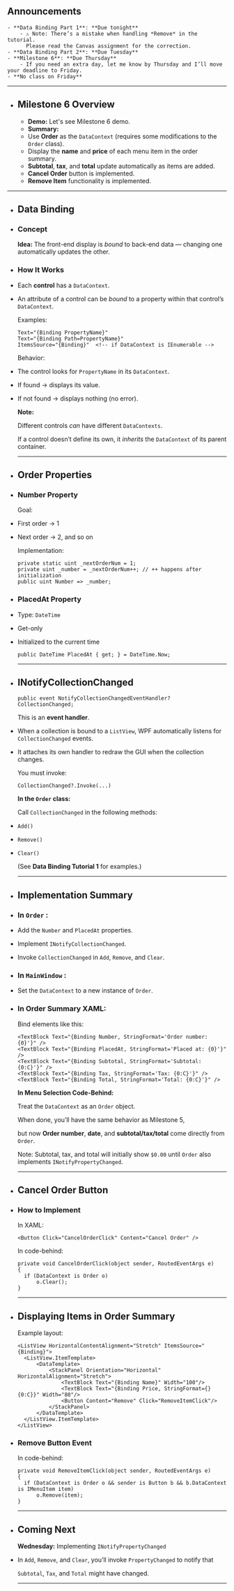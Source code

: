 ## Announcements
	- **Data Binding Part 1**: **Due tonight**
		- ⚠️ Note: There’s a mistake when handling *Remove* in the tutorial.
		  Please read the Canvas assignment for the correction.
	- **Data Binding Part 2**: **Due Tuesday**
	- **Milestone 6**: **Due Thursday**
		- If you need an extra day, let me know by Thursday and I’ll move your deadline to Friday.
	- **No class on Friday**
- ---
- ## Milestone 6 Overview
	- **Demo:** Let's see Milestone 6 demo.
	- **Summary:**
	- Use **Order** as the `DataContext` (requires some modifications to the `Order` class).
	- Display the **name** and **price** of each menu item in the order summary.
	- **Subtotal**, **tax**, and **total** update automatically as items are added.
	- **Cancel Order** button is implemented.
	- **Remove Item** functionality is implemented.
- ---
- ## Data Binding
- ### Concept
  
  **Idea:** The front-end display is *bound* to back-end data — changing one automatically updates the other.
- ### How It Works
- Each **control** has a `DataContext`.
- An attribute of a control can be *bound* to a property within that control’s `DataContext`.
  
  Examples:
  
  ```
  Text="{Binding PropertyName}"
  Text="{Binding Path=PropertyName}"
  ItemsSource="{Binding}"  <!-- if DataContext is IEnumerable -->
  ```
  
  Behavior:
- The control looks for `PropertyName` in its `DataContext`.
- If found → displays its value.
- If not found → displays nothing (no error).
  
  **Note:**
  
  Different controls *can* have different `DataContexts`.
  
  If a control doesn’t define its own, it *inherits* the `DataContext` of its parent container.
  
  ---
- ## Order Properties
- ### Number Property
  
  Goal:
- First order → 1
- Next order → 2, and so on
  
  Implementation:
  
  ```
  private static uint _nextOrderNum = 1;
  private uint _number = _nextOrderNum++; // ++ happens after initialization
  public uint Number => _number;
  ```
- ### PlacedAt Property
- Type: `DateTime`
- Get-only
- Initialized to the current time
  
  ```
  public DateTime PlacedAt { get; } = DateTime.Now;
  ```
  
  ---
- ## INotifyCollectionChanged
  
  ```
  public event NotifyCollectionChangedEventHandler? CollectionChanged;
  ```
  
  This is an **event handler**.
- When a collection is bound to a `ListView`, WPF automatically listens for `CollectionChanged` events.
- It attaches its own handler to redraw the GUI when the collection changes.
  
  You must invoke:
  
  ```
  CollectionChanged?.Invoke(...)
  ```
  
  **In the `Order` class:**
  
  Call `CollectionChanged` in the following methods:
- `Add()`
- `Remove()`
- `Clear()`
  
  (See **Data Binding Tutorial 1** for examples.)
  
  ---
- ## Implementation Summary
- ### In  `Order` :
- Add the `Number` and `PlacedAt` properties.
- Implement `INotifyCollectionChanged`.
- Invoke `CollectionChanged` in `Add`, `Remove`, and `Clear`.
- ### In  `MainWindow` :
- Set the `DataContext` to a new instance of `Order`.
- ### In Order Summary XAML:
  
  Bind elements like this:
  
  ```
  <TextBlock Text="{Binding Number, StringFormat='Order number: {0}'}" />
  <TextBlock Text="{Binding PlacedAt, StringFormat='Placed at: {0}'}" />
  <TextBlock Text="{Binding Subtotal, StringFormat='Subtotal: {0:C}'}" />
  <TextBlock Text="{Binding Tax, StringFormat='Tax: {0:C}'}" />
  <TextBlock Text="{Binding Total, StringFormat='Total: {0:C}'}" />
  ```
  
  **In Menu Selection Code-Behind:**
  
  Treat the `DataContext` as an `Order` object.
  
  When done, you’ll have the same behavior as Milestone 5,
  
  but now **Order number**, **date**, and **subtotal/tax/total** come directly from `Order`.
  
  > 
  
  Note: Subtotal, tax, and total will initially show `$0.00` until `Order` also implements `INotifyPropertyChanged`.
  
  ---
- ## Cancel Order Button
- ### How to Implement
  
  In XAML:
  
  ```
  <Button Click="CancelOrderClick" Content="Cancel Order" />
  ```
  
  In code-behind:
  
  ```
  private void CancelOrderClick(object sender, RoutedEventArgs e)
  {
    if (DataContext is Order o)
        o.Clear();
  }
  ```
  
  ---
- ## Displaying Items in Order Summary
  
  Example layout:
  
  ```
  <ListView HorizontalContentAlignment="Stretch" ItemsSource="{Binding}">
    <ListView.ItemTemplate>
        <DataTemplate>
            <StackPanel Orientation="Horizontal" HorizontalAlignment="Stretch">
                <TextBlock Text="{Binding Name}" Width="100"/>
                <TextBlock Text="{Binding Price, StringFormat={}{0:C}}" Width="80"/>
                <Button Content="Remove" Click="RemoveItemClick"/>
            </StackPanel>
        </DataTemplate>
    </ListView.ItemTemplate>
  </ListView>
  ```
- ### Remove Button Event
  
  In code-behind:
  
  ```
  private void RemoveItemClick(object sender, RoutedEventArgs e)
  {
    if (DataContext is Order o && sender is Button b && b.DataContext is IMenuItem item)
        o.Remove(item);
  }
  ```
  
  ---
- ## Coming Next
  
  **Wednesday:** Implementing `INotifyPropertyChanged`
- In `Add`, `Remove`, and `Clear`, you’ll invoke `PropertyChanged` to notify that
  
  `Subtotal`, `Tax`, and `Total` might have changed.
  
  ---